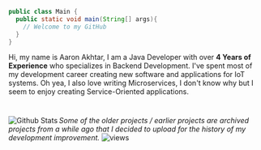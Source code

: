 ```java
public class Main {  
  public static void main(String[] args){
    // Welcome to my GitHub
  }
}
```
Hi, my name is Aaron Akhtar, I am a Java Developer with over **4 Years of Experience** who specializes in Backend Development. I've spent most of my development career creating new software and applications for IoT systems. Oh yea, I also love writing Microservices, I don't know why but I seem to enjoy creating Service-Oriented applications.

#
<img align="left" alt="Github Stats" src="https://github-readme-stats.vercel.app/api?username=aaron-akhtar&show_icons=true&hide_border=true" />

*Some of the older projects / earlier projects are archived projects from a while ago that I decided to upload for the history of my development improvement.*
<img src="https://komarev.com/ghpvc/?username=Aaron-Akhtar&style=flat-square" alt="views" />
